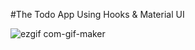 #The Todo App Using Hooks & Material UI


![ezgif com-gif-maker](https://user-images.githubusercontent.com/34002165/131245136-382efb56-670a-4232-bdf9-69aeaba1793f.gif)

